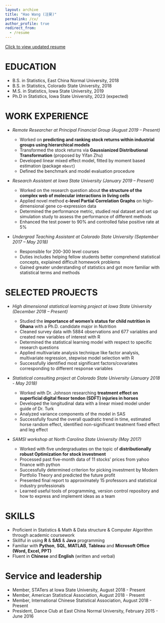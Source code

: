 ```yaml
---
layout: archive
title: "Hao Wang (汪昊)"
permalink: /cv/
author_profile: true
redirect_from:
  - /resume
---
```


[Click to view updated resume](http://haowang47.github.io/files/WANG_Hao_CV_20191101.pdf)

<!---
{% include base_path %}
--->

EDUCATION
======
- B.S. in Statistics, East China Normal University, 2018
- B.S. in Statistics, Colorado State University, 2018
- M.S. in Statistics, Iowa State University, 2019
- Ph.D in Statistics, Iowa State University, 2023 (expected)


WORK EXPERIENCE
======
- *Remote Researcher at Principal Financial Group (August 2019 – Present)*
  - Worked on **predicting and ranking stock returns within industrial groups using hierarchical models**
  - Transformed the stock returns via **Gaussianized Distributional Transformation** (proposed by Yifan Zhu)
  - Developed linear mixed effect model, fitted by moment based estimation (package `mbest`)
  - Defined the benchmark and model evaluation procedure

- *Research Assistant at Iowa State University (January 2019 – Present)*
  - Worked on the research question about **the structure of the complex web of molecular interactions in living cells**
  - Applied novel method **c-level Partial Correlation Graphs** on high-dimensional gene co-expression data
  - Determined the performance metric, studied real dataset and set up simulation study to assess the performance of different methods
  - Enhanced the test power to 90% and controlled false positive rate at 5%

- *Undergrad Teaching Assistant at Colorado State University (September 2017 – May 2018)*
  - Responsible for 200-300 level courses 
  - Duties includes helping fellow students better comprehend statistical concepts, explained difficult homework problems
  - Gained greater understanding of statistics and got more familiar with statistical terms and methods 
  

SELECTED PROJECTS
=====
- *High dimensional statistical learning project at Iowa State University (December 2018 – Present)*
  - Studied the **importance of women’s status for child nutrition in Ghana** with a Ph.D. candidate major in Nutrition
  - Cleaned survey data with 5884 observations and 677 variables and created new variables of interest with R
  - Determined the statistical learning model with respect to specific research questions
  - Applied multivariate analysis technique like factor analysis, multivariate regression, stepwise model selection with R
  - Successfully identified most significant factors/covariates corresponding to different response variables

- *Statistical consulting project at Colorado State University (January 2018 - May 2018)*
  - Worked with Dr. Johnson researching **treatment effect on superficial digital flexor tendon (SDFT) injuries in horses**
  - Developed the longitudinal data with a linear mixed model under guide of Dr. Turk
  - Analyzed variance components of the model in SAS
  - Successfully found the overall quadratic trend in time, estimated horse random effect, identified non-significant treatment fixed effect and leg effect

- *SAMSI workshop at North Carolina State University (May 2017)*
  - Worked with five undergraduates on the topic of **distributionally robust Optimization for stock investment**
  - Processed past five-month data of 11 stocks’ prices from yahoo finance with python
  - Successfully determined criterion for picking investment by Modern Portfolio Theory and predicted the future profit
  - Presented final report to approximately 15 professors and statistical industry professionals
  - Learned useful tools of programming, version control repository and how to express and implement ideas as a team


SKILLS
======
- Proficient in Statistics & Math & Data structure & Computer Algorithm through academic coursework
- Skillful in using **R** & **SAS** & **Java** programming
- Familiar with **Python**, **SQL**, **MATLAB**, **Tableau** and **Microsoft Office (Word, Excel, PPT)**
- Fluent in **Chinese** and **English** (written and verbal)


<!---
Publications
======
  <ul>{% for post in site.publications %}
    {% include archive-single-cv.html %}
  {% endfor %}</ul>
  
Talks
======
  <ul>{% for post in site.talks %}
    {% include archive-single-talk-cv.html %}
  {% endfor %}</ul>
  
Teaching
======
  <ul>{% for post in site.teaching %}
    {% include archive-single-cv.html %}
  {% endfor %}</ul>
  
--->

Service and leadership
======
- Member, STATers at Iowa State University, August 2018 - Present
- Member, American Statistical Association, August 2018 - Present
- Member, International Chinese Statistical Association, August 2018 - Present
- President, Dance Club at East China Normal University, February 2015 - June 2016 
